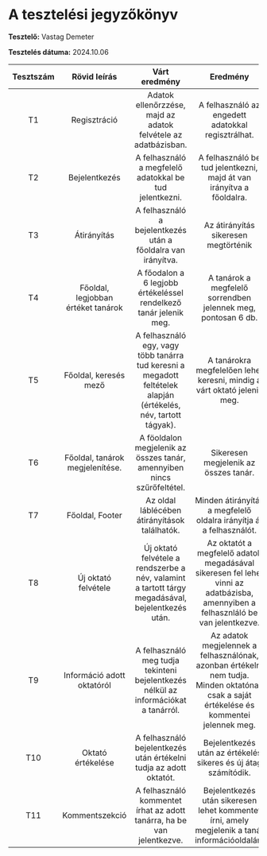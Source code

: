 # A tesztelési jegyzőkönyv

**Tesztelő:** Vastag Demeter

**Tesztelés dátuma:** 2024.10.06

| Tesztszám | Rövid leírás | Várt eredmény | Eredmény | Megjegyzés |
|:---------:|:------------:|:-------------:|:--------:|:----------:|
|T1| Regisztráció|Adatok ellenőrzzése, majd az adatok felvétele az adatbázisban.| A felhasználó az engedett adatokkal regisztrálhat.|Nem találtam problémát.|
|T2| Bejelentkezés|A felhasználó a megfelelő adatokkal be tud jelentkezni.|A felhasználó be tud jelentkezni, majd át van irányítva a főoldalra.|Nem találtam problémát.|
|T3|Átirányítás|A felhasználó a bejelentkezés után a főoldalra van irányítva.|Az átirányítás sikeresen megtörténik|Nem találtam problémát.|
|T4|Főoldal, legjobban értéket tanárok| A főodalon a 6 legjobb értékeléssel rendelkező tanár jelenik meg.| A tanárok a megfelelő sorrendben jelennek meg, pontosan 6 db.|Nem találtam problémát.|
|T5|Főoldal, keresés mező|A felhasználó egy, vagy több tanárra tud keresni a megadott feltételek alapján (értékelés, név, tartott tágyak).|A tanárokra megfelelően lehet keresni, mindig a várt oktató jelenik meg.|Nem találtam problémát.|
|T6|Főoldal, tanárok megjelenítése.|A föoldalon megjelenik az összes tanár, amennyiben nincs szűrőfeltétel.|Sikeresen megjelenik az összes tanár.|Nem találtam problémát.|
|T7|Főoldal, Footer|Az oldal láblécében átirányítások találhatók.|Minden átirányítás a megfelelő oldalra irányítja át a felhasználót.|Nem találtam problémát.|
|T8|Új oktató felvétele|Új oktató felvétele a rendszerbe a név, valamint a tartott tárgy megadásával, bejelentkezés után.|Az oktatót a megfelelő adatok megadásával sikeresen fel lehet vinni az adatbázisba, amennyiben a felhasznláló be van jelentkezve.|Nem találtam problémát.|
|T9| Információ adott oktatóról| A felhasználó meg tudja tekinteni bejelentkezés nélkül az információkat a tanárról.|Az adatok megjelennek a felhasználónak, azonban értékelni nem tudja. Minden oktatónak csak a saját értékelése és kommentei jelennek meg.|Nem találtam problémát.|
|T10|Oktató értékelése|A felhasználó bejelentkezés után értékelni tudja az adott oktatót.|Bejelentkezés után az értékelés sikeres és új átag számítódik.|Nem találtam problémát.|
|T11|Kommentszekció|A felhasználó kommentet írhat az adott tanárra, ha be van jelentkezve.| Bejelentkezés után sikeresen lehet kommentet írni, amely megjelenik a tanár információoldalán.|Nem találtam problémát.|
